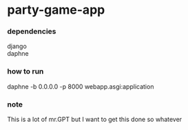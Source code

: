 # party-game-app

### dependencies
django  
daphne

### how to run
daphne -b 0.0.0.0 -p 8000 webapp.asgi:application

### note
This is a lot of mr.GPT but I want to get this done so whatever
